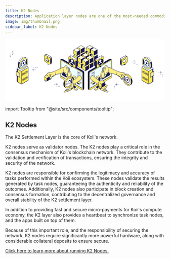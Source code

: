 ```yaml
---
title: K2 Nodes
description: Application layer nodes are one of the most-needed commodities in Web3.
image: img/thumbnail.png
sidebar_label: K2 Nodes
---
```


![Banner](./img/Running%20a%20K2%20Node.svg)

import Tooltip from "@site/src/components/tooltip";

## K2 Nodes

The K2 Settlement Layer is the core of Koii's network.

K2 nodes serve as validator nodes. The K2 nodes play a critical role in the consensus mechanism of Koii's blockchain network. They contribute to the validation and verification of transactions, ensuring the integrity and security of the network.

K2 nodes are responsible for confirming the legitimacy and accuracy of tasks performed within the Koii ecosystem. These nodes validate the results generated by task nodes, guaranteeing the authenticity and reliability of the outcomes. Additionally, K2 nodes also participate in block creation and consensus formation, contributing to the decentralized governance and overall stability of the K2 settlement layer.

In addition to providing fast and secure micro-payments for Koii's compute economy, the K2 layer also provides a heartbeat to synchronize task nodes, and the apps built on top of them.

Because of this important role, and the responsibility of securing the network, K2 nodes require significantly more powerful hardware, along with considerable collateral deposits to ensure secure.

[Click here to learn more about running K2 Nodes.](/run-a-node/k2-nodes/how-to-run-a-k2-node)
